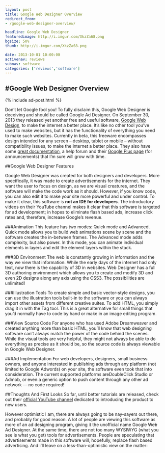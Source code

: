 ```yaml
---
layout: post
title: Google Web Designer Overview
redirect_from:
- /google-web-designer-overview/

headline: Google Web Designer
featuredimage: http://i.imgur.com/XkzZa68.png
bgsize: 50%
thumb: http://i.imgur.com/XkzZa68.png

date: 2013-10-01 10:00:00
activenav: reviews
subnav: software
categories: ['reviews','software']
---
```

#Google Web Designer Overview
---

{% include ad-post.html %}

Don’t let Google fool you! To fully disclaim this, Google Web Designer is deceiving and should be called Google Ad Designer. On September 30, 2013 they released yet another free and useful software, [Google Web Design](http://www.google.com/webdesigner/), to make the internet a better place. It’s like no other tool you’ve used to make websites, but it has the functionality of everything you need to make such websites. Currently in beta, this freeware encompasses design intended for any screen – desktop, tablet or mobile – without compatibility issues, to make the internet a better place. They also have some [great documentation](https://support.google.com/webdesigner/#topic=3249465), a help forum and their [Google Plus page](https://plus.google.com/+googlewebdesigner/posts) (for announcements) that I’m sure will grow with time.

##Google Web Designer Features
<img src="http://i.imgur.com/HpigMkE.jpg" alt="">

Google Web Designer was created for both designers and developers. More specifically, it was made to create advertisements for the internet. They want the user to focus on design, as we are visual creatures, and the software will make the code work as it should. However, if you know code, you can also edit it to make your site more powerful and under control. To make it clear, this software is **not an IDE for developers**. The introductory videos on their YouTube channel makes it clear that this software is targeted for ad development; in hopes to eliminate flash based ads, increase click rates and, therefore, increase Google’s revenue.

###Animation
This feature has two modes: Quick mode and Advanced. Quick mode allows you to build web animations scene by scene and the software creates the in-between frames. The Advanced mode adds complexity, but also power. In this mode, you can animate individual elements in layers and edit the element layers within the stack.

###3D Environment
The web is constantly growing in information and the way we view that information. While the early days of the internet had only text, now there is the capability of 3D in websites. Web Designer has a full 3D authoring environment which allows you to create and modify 3D and even 2D designs along any axis using the CSS3. The possibilities are unlimited!

###Illustration Tools
To create simple and basic vector-style designs, you can use the illustration tools built-in to the software or you can always import other assets from different creative suites. To add HTML, you simply drag it in with the Tag tool. This is a great alternative for small things that you’d normally have to code by hand or make in an image editing program.

###View Source Code
For anyone who has used Adobe Dreamweaver and created anything more than basic HTML, you’ll know that web designing software can’t always match the power of the code behind the scenes. While the visual tools are very helpful, they might not always be able to do everything as precise as it should be, so the source code is always viewable in Google Web Designer.

###Ad Implementation
For web developers, designers, small business owners, and anyone interested in publishing ads through any platform (not limited to Google Adwords) on your site, the software even took that into consideration. The current supported platforms areDoubleClick Studio or Admob, or even a generic option to push content through any other ad network — no code required!

##Thoughts And First Looks
So far, until better tutorials are released, check out their [official YouTube channel](https://www.youtube.com/user/GoogleWebDesigner/videos) dedicated to introducing the product to new users.

However optimistic I am, there are always going to be nay-sayers out there, and probably for good reason. A lot of people are viewing this software as more of an ad designing program, giving it the unofficial name Google ~~Web~~ Ad Designer. At the same time, there are not too many WYSIWYG (what you see is what you get) tools for advertisements. People are speculating that advertisements made in this software will, hopefully, replace flash based advertising.
And I’ll leave on a less-than-optimistic view on the matter:

<img src="http://i.imgur.com/2S4RkJl.png" alt="">